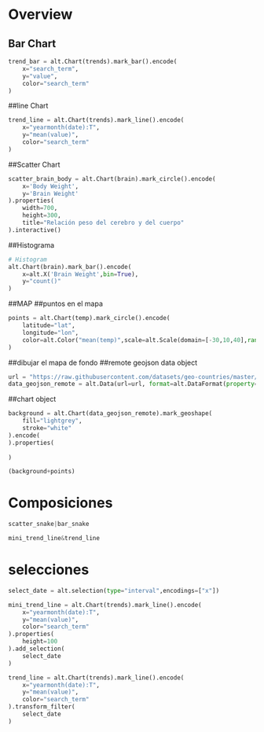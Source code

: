 # Overview

## Bar Chart

```python
trend_bar = alt.Chart(trends).mark_bar().encode(
    x="search_term",
    y="value",
    color="search_term"
)
```

##line Chart
```python
trend_line = alt.Chart(trends).mark_line().encode(
    x="yearmonth(date):T",
    y="mean(value)",
    color="search_term"
)
```

##Scatter Chart
```python
scatter_brain_body = alt.Chart(brain).mark_circle().encode(
    x='Body Weight',
    y='Brain Weight'
).properties(
    width=700,
    height=300,
    title="Relación peso del cerebro y del cuerpo"
).interactive()
```

##Histograma
```python
# Histogram
alt.Chart(brain).mark_bar().encode(
    x=alt.X('Brain Weight',bin=True),
    y="count()"
)
```

##MAP
##puntos en el mapa
```python
points = alt.Chart(temp).mark_circle().encode(
    latitude="lat",
    longitude="lon",
    color=alt.Color("mean(temp)",scale=alt.Scale(domain=[-30,10,40],range=["lightblue","orange","red"]))
)
```
##dibujar el mapa de fondo
##remote geojson data object
```python
url = "https://raw.githubusercontent.com/datasets/geo-countries/master/data/countries.geojson"
data_geojson_remote = alt.Data(url=url, format=alt.DataFormat(property='features',type='json'))
```
##chart object
```python
background = alt.Chart(data_geojson_remote).mark_geoshape(
    fill="lightgrey",
    stroke="white"
).encode(
).properties(
    
)

(background+points)
```
# Composiciones
```python
scatter_snake|bar_snake
```
```python
mini_trend_line&trend_line
```
# selecciones
```python
select_date = alt.selection(type="interval",encodings=["x"])

mini_trend_line = alt.Chart(trends).mark_line().encode(
    x="yearmonth(date):T",
    y="mean(value)",
    color="search_term"
).properties(
    height=100
).add_selection(
    select_date
)

trend_line = alt.Chart(trends).mark_line().encode(
    x="yearmonth(date):T",
    y="mean(value)",
    color="search_term"
).transform_filter(
    select_date
)
```
